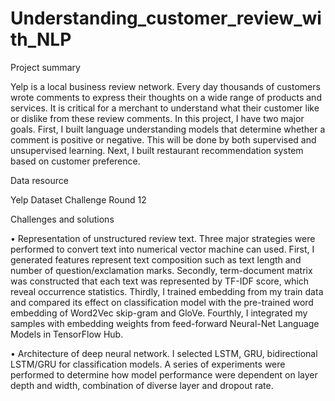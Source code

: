 # Understanding_customer_review_with_NLP

Project summary

Yelp is a local business review network.  Every day thousands of customers wrote comments to express their thoughts on a wide range of products and services. It is critical for a merchant to understand what their customer like or dislike from these review comments.
In this project, I have two major goals. First, I built language understanding models that determine whether a comment is positive or negative. This will be done by both supervised and unsupervised learning. Next, I built restaurant recommendation system based on customer preference.


Data resource

Yelp Dataset Challenge Round 12


Challenges and solutions

•	Representation of unstructured review text. Three major strategies were performed to convert text into numerical vector machine can used. First, I generated features represent text composition such as text length and number of question/exclamation marks. Secondly, term-document matrix was constructed that each text was represented by TF-IDF score, which reveal occurrence statistics. Thirdly, I trained embedding from my train data and compared its effect on classification model with the pre-trained word embedding of Word2Vec skip-gram and GloVe. Fourthly, I integrated my samples with embedding weights from feed-forward Neural-Net Language Models in TensorFlow Hub. 

•	Architecture of deep neural network.  I selected LSTM, GRU, bidirectional LSTM/GRU for classification models. A series of experiments were performed to determine how model performance were dependent on layer depth and width, combination of diverse layer and dropout rate.
